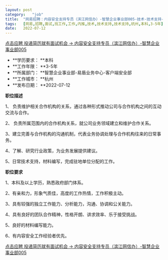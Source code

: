 ```yaml
---
layout:	post
category:	"job"
title:	"网易招聘：内容安全支持专员（滨江网信办）-智慧企业事业部005-技术-技术支持-技术支持-杭州本科3-5年"
tags:	[网易,招聘,面试,找工作,工作,内推,技术,技术支持,技术支持,杭州,本科,3-5年]
date:	2022-07-12
---
```


[点击应聘 投递简历就有面试机会 ->  内容安全支持专员（滨江网信办）-智慧企业事业部005](http://mobile.bole.netease.com/bole/boleDetail?id=36275&employeeId=346f03c3cda5f04c&key=all)



- **学历要求： **本科
- **工作年限： **3-5年
- **所属部门： **智慧企业事业部-易盾业务中心-客户端安全部
- **工作城市： **杭州
- **发布日期： **2022-07-12



**职位描述**

1、 负责维护相关合作机构的关系，通过各种形式推动公司与合作机构之间的互动交流与合作。

2、 负责所属范围内的合作机构关系，就公司业务领域建立和维护合作关系。

3、建立完善与合作机构的沟通机制，代表业务协调处理与合作机构往来的日常事务。

4、了解、研究行业政策，为业务发展提供建议。

5、日常技术支持，材料编写，完成驻地单位分配的工作。



**职位要求**

1、本科及以上学历，熟悉政府部门体系。

2、有亲和力，形象气质佳，高度的工作热情，工作积极主动。

3、具有较强的独立工作能力、分析能力，沟通、协调和公关能力。

4、具有良好的团队合作精神，性格开朗、讲求效率、乐于接受挑战。

5、良好的材料编写能力。

6、有内容安全工作经验者优先。



[点击应聘 投递简历就有面试机会 ->  内容安全支持专员（滨江网信办）-智慧企业事业部005](http://mobile.bole.netease.com/bole/boleDetail?id=36275&employeeId=346f03c3cda5f04c&key=all)